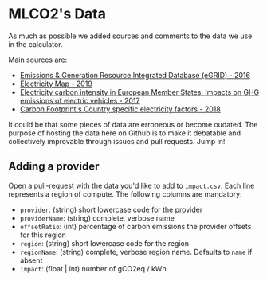# MLCO2's Data

As much as possible we added sources and comments to the data we use in the calculator.

Main sources are: 

* [Emissions & Generation Resource Integrated Database (eGRID) - 2016](https://www.epa.gov/energy/emissions-generation-resource-integrated-database-egrid)
* [Electricity Map - 2019](https://www.electricitymap.org/?page=map&solar=false&remote=true&wind=false)
* [Electricity carbon intensity in European Member States: Impacts on GHG emissions of electric vehicles - 2017](https://www.sciencedirect.com/science/article/pii/S1361920916307933	)
* [Carbon Footprint's Country specific electricity factors - 2018](https://www.carbonfootprint.com/docs/2018_8_electricity_factors_august_2018_-_online_sources.pdf)

It could be that some pieces of data are erroneous or become oudated. The purpose of hosting the data here on Github is to make it debatable and collectively improvable through issues and pull requests. Jump in!

## Adding a provider

Open a pull-request with the data you'd like to add to `impact.csv`. Each line represents a region of compute. The following columns are mandatory:

* `provider`: (string) short lowercase code for the provider
* `providerName`: (string) complete, verbose name
* `offsetRatio`: (int) percentage of carbon emissions the provider offsets for this region
* `region`: (string) short lowercase code for the region
* `regionName`: (string) complete, verbose region name. Defaults to `name` if absent
* `impact`: (float | int) number of gCO2eq / kWh
